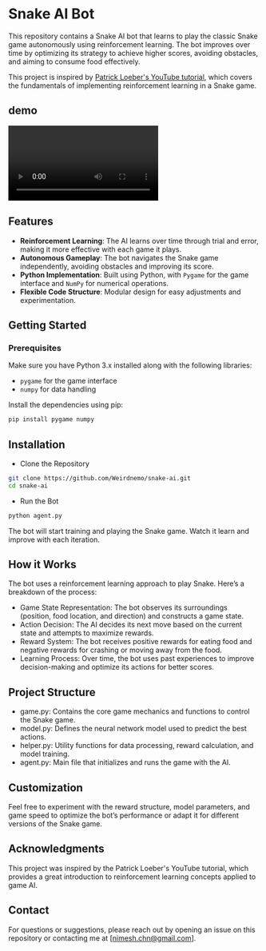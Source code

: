 # Snake AI Bot

This repository contains a Snake AI bot that learns to play the classic Snake game autonomously using reinforcement learning. The bot improves over time by optimizing its strategy to achieve higher scores, avoiding obstacles, and aiming to consume food effectively.

This project is inspired by [Patrick Loeber's YouTube tutorial](https://youtu.be/L8ypSXwyBds?si=7WZQeQWUsDpe3osa), which covers the fundamentals of implementing reinforcement learning in a Snake game.

## demo
![Demo of the model training in real-time](demo.mp4)

## Features

- **Reinforcement Learning**: The AI learns over time through trial and error, making it more effective with each game it plays.
- **Autonomous Gameplay**: The bot navigates the Snake game independently, avoiding obstacles and improving its score.
- **Python Implementation**: Built using Python, with `Pygame` for the game interface and `NumPy` for numerical operations.
- **Flexible Code Structure**: Modular design for easy adjustments and experimentation.

## Getting Started

### Prerequisites

Make sure you have Python 3.x installed along with the following libraries:

- `pygame` for the game interface
- `numpy` for data handling

Install the dependencies using pip:
```bash
pip install pygame numpy
```
## Installation
- Clone the Repository
```bash
git clone https://github.com/Weirdnemo/snake-ai.git
cd snake-ai
```
- Run the Bot
```bash
python agent.py
```
The bot will start training and playing the Snake game. Watch it learn and improve with each iteration.

## How it Works
The bot uses a reinforcement learning approach to play Snake. Here’s a breakdown of the process:
- Game State Representation: The bot observes its surroundings (position, food location, and direction) and constructs a game state.
- Action Decision: The AI decides its next move based on the current state and attempts to maximize rewards.
- Reward System: The bot receives positive rewards for eating food and negative rewards for crashing or moving away from the food.
- Learning Process: Over time, the bot uses past experiences to improve decision-making and optimize its actions for better scores.

## Project Structure
- game.py: Contains the core game mechanics and functions to control the Snake game.
- model.py: Defines the neural network model used to predict the best actions.
- helper.py: Utility functions for data processing, reward calculation, and model training.
- agent.py: Main file that initializes and runs the game with the AI.

## Customization
Feel free to experiment with the reward structure, model parameters, and game speed to optimize the bot’s performance or adapt it for different versions of the Snake game.

## Acknowledgments
This project was inspired by the Patrick Loeber's YouTube tutorial, which provides a great introduction to reinforcement learning concepts applied to game AI.

## Contact
For questions or suggestions, please reach out by opening an issue on this repository or contacting me at [nimesh.chn@gmail.com].
